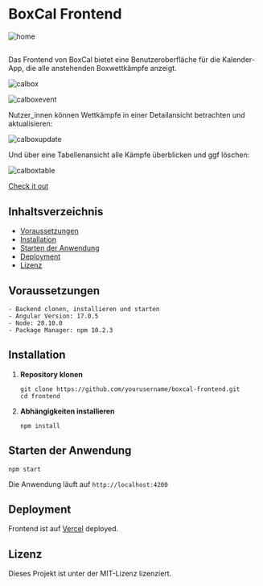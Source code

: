 


# BoxCal Frontend

![home](https://github.com/LuNa-coder-code/frontend/blob/main//Users/marthamuse/Sites/frontend/src/readmeimages/homebox.png)


##

Das Frontend von BoxCal bietet eine Benutzeroberfläche für die Kalender-App, die alle anstehenden Boxwettkämpfe anzeigt. 


![calbox](https://github.com/LuNa-coder-code/frontend/blob/main//Users/marthamuse/Sites/frontend/src/readmeimages/calbox.png)

![calboxevent](https://github.com/LuNa-coder-code/frontend/blob/main//Users/marthamuse/Sites/frontend/src/readmeimages/calboxevent.png)

Nutzer_innen können Wettkämpfe in einer Detailansicht betrachten und aktualisieren:

![calboxupdate](https://github.com/LuNa-coder-code/frontend/blob/main//Users/marthamuse/Sites/frontend/src/readmeimages/calboxupdate.png)

Und über eine Tabellenansicht alle Kämpfe überblicken und ggf löschen:

![calboxtable](https://github.com/LuNa-coder-code/frontend/blob/main//Users/marthamuse/Sites/frontend/src/readmeimages/calboxtable.png)


 [Check it out](!!LINK!!)

## Inhaltsverzeichnis

- [Voraussetzungen](#voraussetzungen)
- [Installation](#installation)
- [Starten der Anwendung](#starten-der-anwendung)
- [Deployment](#deployment)
- [Lizenz](#lizenz)

## Voraussetzungen


    - Backend clonen, installieren und starten
    - Angular Version: 17.0.5
    - Node: 20.10.0
    - Package Manager: npm 10.2.3


## Installation

1. **Repository klonen**

   ```
   git clone https://github.com/yourusername/boxcal-frontend.git
   cd frontend
   ```

2. **Abhängigkeiten installieren**

   ```
   npm install
   ```

## Starten der Anwendung

```
npm start
```

Die Anwendung läuft auf `http://localhost:4200`

## Deployment

Frontend ist auf [Vercel](https://vercel.com) deployed. 

## Lizenz

Dieses Projekt ist unter der MIT-Lizenz lizenziert.